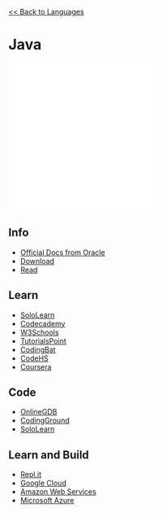 <a href=".">&lt;&lt; Back to Languages</a>

# Java

<img src="logos/Java.png" width="300"/>

## Info
- [Official Docs from Oracle](https://docs.oracle.com/en/java/)
- [Download](https://java.com/en/download/)
- [Read](https://en.wikipedia.org/wiki/Java_(programming_language))

## Learn
- [SoloLearn](https://www.sololearn.com/Course/Java/")
- [Codecademy](https://www.codecademy.com/learn/learn-java")
- [W3Schools](https://www.w3schools.com/java/default.asp)
- [TutorialsPoint](https://www.tutorialspoint.com/java/)
- [CodingBat](https://codingbat.com/java)
- [CodeHS](https://codehs.com/info/curriculum/apjava)
- [Coursera](https://www.coursera.org/specializations/java-programming)

## Code
- [OnlineGDB](https://www.onlinegdb.com/online_java_compiler)
- [CodingGround](https://www.tutorialspoint.com/compile_java_online.php)
- [SoloLearn](https://code.sololearn.com/#java)

## Learn and Build
- [Repl.it](https://repl.it/languages/java10)
- [Google Cloud](https://cloud.google.com/java)
- [Amazon Web Services](https://aws.amazon.com/developer/language/java/)
- [Microsoft Azure](https://docs.microsoft.com/azure/java/)
